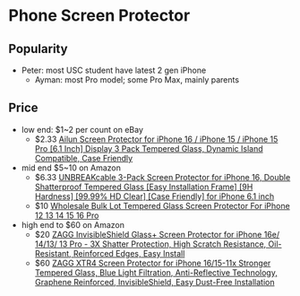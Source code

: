 # Phone Screen Protector

## Popularity

- Peter: most USC student have latest 2 gen iPhone
    - Ayman: most Pro model; some Pro Max, mainly parents

## Price

- low end: \$1~2 per count on eBay
    - \$2.33 [Ailun Screen Protector for
        iPhone 16 / iPhone 15 / iPhone 15 Pro \[6.1 Inch\]
        Display 3 Pack Tempered Glass, Dynamic Island Compatible, Case
        Friendly](https://www.amazon.com/Ailun-iPhone-15-Protection-Compatible/dp/B0CCYM3F1V?sr=8-4)
- mid end \$5~10 on Amazon
    - \$6.33 [UNBREAKcable 3-Pack Screen Protector for iPhone 16,
        Double Shatterproof Tempered Glass \[Easy Installation Frame\]
        \[9H Hardness\] \[99.99% HD Clear\] \[Case Friendly\] for iPhone 6.1
        inch](https://www.amazon.com/UNBREAKcable-Protector-Bubble-Free-Installation-Case-Friendly/dp/B0F2F3B773?sr=8-3)
    - \$10
        [Wholesale Bulk Lot Tempered Glass Screen Protector For iPhone 12 13 14
        15 16 Pro](https://www.ebay.com/itm/143950928484)
- high end to \$60 on Amazon
    - \$20 [ZAGG InvisibleShield Glass+ Screen Protector for
        iPhone 16e/ 14/13/ 13 Pro - 3X Shatter Protection,
        High Scratch Resistance, Oil-Resistant, Reinforced Edges, Easy
        Install](https://www.amazon.com/ZAGG-InvisibleShield-Glass-Screen-Protector/dp/B09C6R8JRV?sr=8-3)
    - \$60 [ZAGG XTR4 Screen Protector for
        iPhone 16/15-11x Stronger Tempered Glass, Blue Light Filtration,
        Anti-Reflective Technology, Graphene Reinforced, InvisibleShield,
        Easy Dust-Free
        Installation](https://www.amazon.com/ZAGG-Filtration-Anti-Reflective-InvisibleShield-Installation/dp/B0D54SQGCY?sr=8-10)

